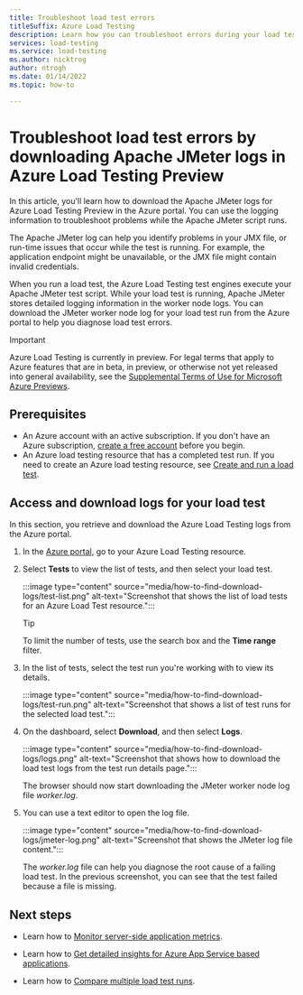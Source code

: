 ```yaml
---
title: Troubleshoot load test errors
titleSuffix: Azure Load Testing
description: Learn how you can troubleshoot errors during your load test by downloading and analyzing the Apache JMeter logs in the Azure portal.
services: load-testing
ms.service: load-testing
ms.author: nicktrog
author: ntrogh
ms.date: 01/14/2022
ms.topic: how-to

---
```

# Troubleshoot load test errors by downloading Apache JMeter logs in Azure Load Testing Preview

In this article, you'll learn how to download the Apache JMeter logs for Azure Load Testing Preview in the Azure portal. You can use the logging information to troubleshoot problems while the Apache JMeter script runs.

The Apache JMeter log can help you identify problems in your JMX file, or run-time issues that occur while the test is running. For example, the application endpoint might be unavailable, or the JMX file might contain invalid credentials.

When you run a load test, the Azure Load Testing test engines execute your Apache JMeter test script. While your load test is running, Apache JMeter stores detailed logging information in the worker node logs. You can download the JMeter worker node log for your load test run from the Azure portal to help you diagnose load test errors.

> [!IMPORTANT]
> Azure Load Testing is currently in preview. For legal terms that apply to Azure features that are in beta, in preview, or otherwise not yet released into general availability, see the [Supplemental Terms of Use for Microsoft Azure Previews](https://azure.microsoft.com/support/legal/preview-supplemental-terms/).

## Prerequisites  

- An Azure account with an active subscription. If you don't have an Azure subscription, [create a free account](https://azure.microsoft.com/free/?WT.mc_id=A261C142F) before you begin.  
- An Azure load testing resource that has a completed test run. If you need to create an Azure load testing resource, see [Create and run a load test](./quickstart-create-and-run-load-test.md).  

## Access and download logs for your load test  

In this section, you retrieve and download the Azure Load Testing logs from the Azure portal.

1. In the [Azure portal](https://portal.azure.com), go to your Azure Load Testing resource.

1. Select **Tests** to view the list of tests, and then select your load test.

    :::image type="content" source="media/how-to-find-download-logs/test-list.png" alt-text="Screenshot that shows the list of load tests for an Azure Load Test resource.":::  

   >[!TIP]
   > To limit the number of tests, use the search box and the **Time range** filter.

1. In the list of tests, select the test run you're working with to view its details.

    :::image type="content" source="media/how-to-find-download-logs/test-run.png" alt-text="Screenshot that shows a list of test runs for the selected load test.":::  

1. On the dashboard, select **Download**, and then select **Logs**.  

    :::image type="content" source="media/how-to-find-download-logs/logs.png" alt-text="Screenshot that shows how to download the load test logs from the test run details page.":::  

    The browser should now start downloading the JMeter worker node log file *worker.log*.

1. You can use a text editor to open the log file.

    :::image type="content" source="media/how-to-find-download-logs/jmeter-log.png" alt-text="Screenshot that shows the JMeter log file content.":::  

    The *worker.log* file can help you diagnose the root cause of a failing load test. In the previous screenshot, you can see that the test failed because a file is missing.

## Next steps

- Learn how to [Monitor server-side application metrics](./how-to-update-rerun-test.md).

- Learn how to [Get detailed insights for Azure App Service based applications](./how-to-appservice-insights.md).

- Learn how to [Compare multiple load test runs](./how-to-compare-multiple-test-runs.md).
